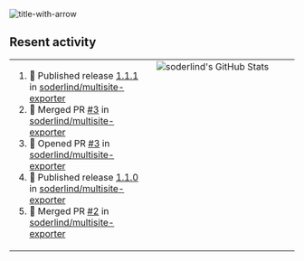 
![title-with-arrow](https://github.com/soderlind/soderlind/assets/1649452/0f685042-97c3-46ba-b290-804d07f05370)



## Resent activity

<table width="100%" border="0"><tr><td width="49%">

<!--START_SECTION:activity-->
1. 🚀 Published release [1.1.1](https://github.com/soderlind/multisite-exporter/releases/tag/1.1.1) in [soderlind/multisite-exporter](https://github.com/soderlind/multisite-exporter)
2. 🎉 Merged PR [#3](https://github.com/soderlind/multisite-exporter/pull/3) in [soderlind/multisite-exporter](https://github.com/soderlind/multisite-exporter)
3. 💪 Opened PR [#3](https://github.com/soderlind/multisite-exporter/pull/3) in [soderlind/multisite-exporter](https://github.com/soderlind/multisite-exporter)
4. 🚀 Published release [1.1.0](https://github.com/soderlind/multisite-exporter/releases/tag/1.1.0) in [soderlind/multisite-exporter](https://github.com/soderlind/multisite-exporter)
5. 🎉 Merged PR [#2](https://github.com/soderlind/multisite-exporter/pull/2) in [soderlind/multisite-exporter](https://github.com/soderlind/multisite-exporter)
<!--END_SECTION:activity-->
  </td>
<td width="49%" valign="top">
     <img  alt="soderlind's GitHub Stats" src="https://awesome-github-stats.azurewebsites.net/user-stats/soderlind?cardType=octocat&theme=github&preferLogin=false&Title=FFFFFF&Border=FFFFFF" />
</td></tr></table>


<!-- ![](./profile-3d-contrib/profile-green-animate.svg) -->


